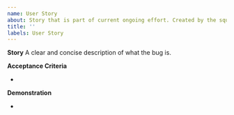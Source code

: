 ```yaml
---
name: User Story
about: Story that is part of current ongoing effort. Created by the squad. 
title: ''
labels: User Story
---
```


**Story**
A clear and concise description of what the bug is.

**Acceptance Criteria**

- 

**Demonstration**

- 

